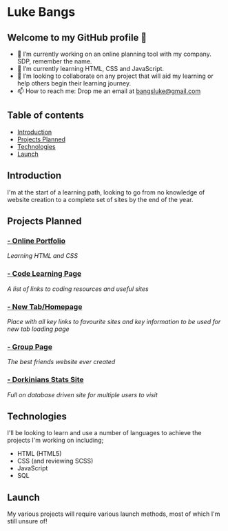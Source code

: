 # Luke Bangs

<!-- **bangsluke/bangsluke** is a ✨ _special_ ✨ repository because its `README.md` (this file) appears on your GitHub profile. -->

## Welcome to my GitHub profile 👋

- 🔭 I’m currently working on an online planning tool with my company. SDP, remember the name.
- 🌱 I’m currently learning HTML, CSS and JavaScript.
- 👯 I’m looking to collaborate on any project that will aid my learning or help others begin their learning journey.
- 📫 How to reach me: Drop me an email at bangsluke@gmail.com

<!-- https://bulldogjob.com/news/449-how-to-write-a-good-readme-for-your-github-project -->

## Table of contents
* [Introduction](#introduction)
* [Projects Planned](#projects-planned)
* [Technologies](#technologies)
* [Launch](#launch)


## Introduction

I'm at the start of a learning path, looking to go from no knowledge of website creation to a complete set of sites by the end of the year. 

## Projects Planned

### [- Online Portfolio](https://repl.it/@bangsluke/OnlinePortfolio#index.html)
_Learning HTML and CSS_

### [- Code Learning Page](https://repl.it/@bangsluke/Code-Learning-Page#index.html)
_A list of links to coding resources and useful sites_

### [- New Tab/Homepage](https://repl.it/@bangsluke/New-Tab-Screen#index.html)
_Place with all key links to favourite sites and key information to be used for new tab loading page_

### [- Group Page](https://repl.it/@bangsluke/Group-Page#index.html)
_The best friends website ever created_

### [- Dorkinians Stats Site](https://repl.it/@bangsluke/Dorkinians-Webpage#index.html)
_Full on database driven site for multiple users to visit_


## Technologies

I'll be looking to learn and use a number of languages to achieve the projects I'm working on including;
- HTML (HTML5)
- CSS (and reviewing SCSS)
- JavaScript
- SQL

## Launch

My various projects will require various launch methods, most of which I'm still unsure of!
